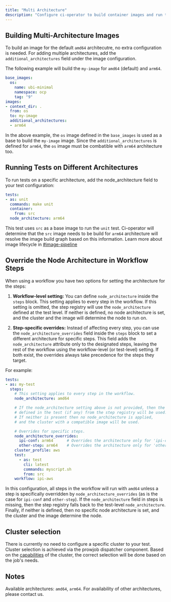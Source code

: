```yaml
---
title: "Multi Architecture"
description: "Configure ci-operator to build container images and run tests across multiple CPU architectures"
---
```


## Building Multi-Architecture Images

To build an image for the default `amd64` architecutre, no extra configuration is needed.
For adding multiple architectures, add the `additional_architectures` field under the image configuration.

The following example will build the `my-image` for `amd64` (default) and `arm64`.

```yaml
base_images:
  os:
    name: ubi-minimal
    namespace: ocp
    tag: "9"
images:
- context_dir: .
  from: os
  to: my-image
  additional_architectures:
  - arm64
```

In the above example, the `os` image defined in the `base_images` is used as a base to build the `my-image` image.
Since the `additional_architectures` is defined for `arm64`, the `os` image must be combatible with `arm64` architecture too.

## Running Tests on Different Architectures

To run tests on a specific architecture, add the node_architecture field to your test configuration:

```yaml
tests:
- as: unit
  commands: make unit
  container:
    from: src
  node_architecture: arm64
```

This test uses `src` as a base image to run the `unit` test. Ci-operator will determine that the `src` image needs to be build for `arm64` architecture
will resolve the image build graph based on this information. Learn more about image lifecycle in [#image-pipeline](https://docs.ci.openshift.org/docs/internals/#image-pipeline)

## Override the Node Architecture in Workflow Steps

When using a workflow you have two options for setting the architecture for the steps:

1. **Workflow-level setting:**
   You can define `node_architecture` inside the `steps` block. This setting applies to every step in the workflow. If this setting is omitted, the step registry will use the `node_architecture` defined at the test level. If neither is defined, no node architecture is set, and the cluster and the image will determine the node to run on.

2. **Step-specific overrides:**
   Instead of affecting every step, you can use the `node_architecture_overrides` field inside the `steps` block to set a different architecture for specific steps. This field adds the `node_architecture` attribute only to the designated steps, leaving the rest of the workflow using the workflow-level (or test-level) setting. If both exist, the overrides always take precedence for the steps they target.

For example:

```yaml
tests:
- as: my-test
  steps:
    # This setting applies to every step in the workflow.
    node_architecture: amd64

    # If the node_architecture setting above is not provided, then the node_architecture
    # defined in the test (if any) from the step registry will be used.
    # If neither is present then no node_architecture is applied,
    # and the cluster with a compatible image will be used.

    # Overrides for specific steps.
    node_architecture_overrides:
      ipi-conf: arm64      # Overrides the architecture only for 'ipi-conf'
      other-step: arm64    # Overrides the architecture only for 'other-step'
    cluster_profile: aws
    test:
      - as: test
        cli: latest
        commands: myscript.sh
        from: src
    workflow: ipi-aws
```

In this configuration, all steps in the workflow will run with `amd64` unless a step is specifically overridden by `node_architecture_overrides` (as is the case for `ipi-conf` and `other-step`). If the `node_architecture` field in steps is missing, then the step registry falls back to the test-level `node_architecture`. Finally, if neither is defined, then no specific node architecture is set, and the cluster and the image determine the node.

## Cluster selection

There is currently no need to configure a specific cluster to your test. Cluster selection is achieved via the prowjob dispatcher component. Based on the [capabilities](https://github.com/openshift/release/blob/master/core-services/sanitize-prow-jobs/_clusters.yaml) of the cluster, the correct selection will be done based on the job's needs.

## Notes
Available architectures: `amd64`, `arm64`. For availability of other architectures, please contact us.
